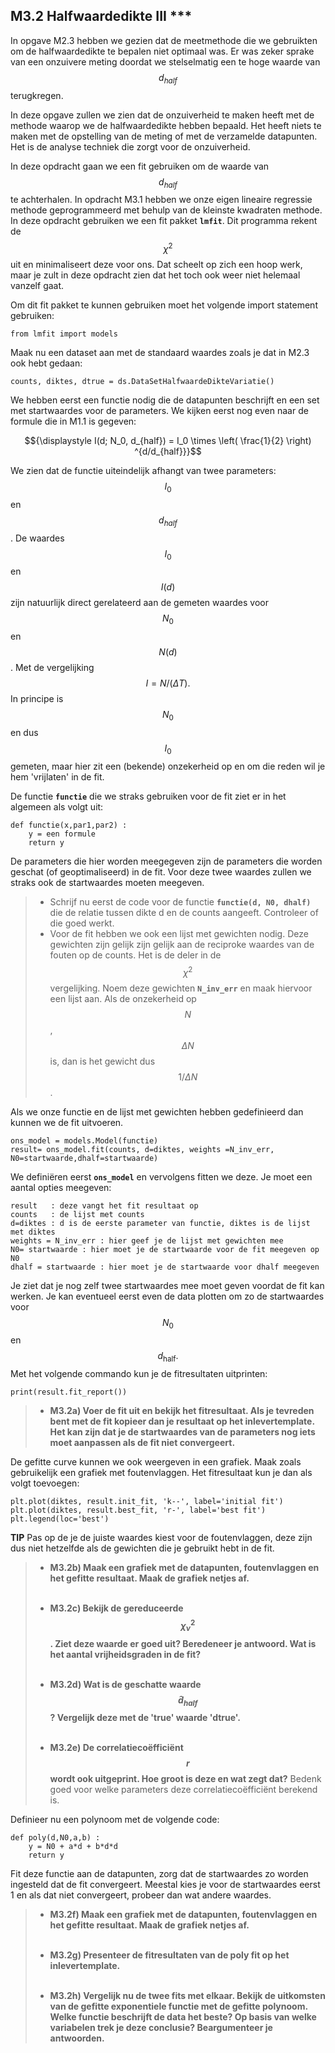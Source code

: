 ## M3.2 Halfwaardedikte III \*\*\*
<!--REF\label{/opdrachten-module-3/halfwaardedikteiii}-->

In opgave M2.3 hebben we gezien dat de meetmethode die we gebruikten om de halfwaardedikte te bepalen niet optimaal was. Er was zeker sprake van een onzuivere meting doordat we stelselmatig een te hoge waarde van $${d_{half}}$$ terugkregen. 

In deze opgave zullen we zien dat de onzuiverheid te maken heeft met de methode waarop we de halfwaardedikte hebben bepaald. Het heeft niets te maken met de opstelling van de meting of met de verzamelde datapunten. Het is de analyse techniek die zorgt voor de onzuiverheid.

In deze opdracht gaan we een fit gebruiken om de waarde van $$d_{half}$$ te achterhalen. In opdracht M3.1 hebben we onze eigen lineaire regressie methode geprogrammeerd met behulp van de kleinste kwadraten methode. In deze opdracht gebruiken we een fit pakket **`lmfit`**. Dit programma rekent de $$\chi^2$$ uit en minimaliseert deze voor ons. Dat scheelt op zich een hoop werk, maar je zult in deze opdracht zien dat het toch ook weer niet helemaal vanzelf gaat. 

Om dit fit pakket te kunnen gebruiken moet het volgende import statement gebruiken: 

	from lmfit import models

Maak nu een dataset aan met de standaard waardes zoals je dat in M2.3 ook hebt gedaan: 

	counts, diktes, dtrue = ds.DataSetHalfwaardeDikteVariatie()


<!--
Maak nu een lijst aan met de fouten op de counts.
We gaan nu de fit opzetten. De roep je op deze manier aan: 

	par_opt, par_cov = curve_fit(functie,diktes,counts,sigma=N_err,p0=start,absolute_sigma=True)

Je ziet dat de functie **`curve_fit`** verschillende opties nodig heeft en twee variabelen teruggeeft. We gaan even door het lijstje.

	functie : is de functie die de relatie tussen diktes en counts beschrijft
	diktes : de lijst met waardes langs de horizontale as
	counts : de lijst met waardes langs de verticale as
	sigma=N_err : N_err is de lijst met onzekerheden op de counts
	p0=start : de start parameters voor de fit in dezelfde volgorde as in f
	absolute_sigma=True : de fit gaat de opgegeven foutenvlaggen gebruiken
	par_opt : de lijst met geoptimaliseerde parameters
	par_cov : de covariantie matrix - deze bevat informatie over de onzekerheid op par_opt
-->


We hebben eerst een functie nodig die de datapunten beschrijft en een set met startwaardes voor de parameters. We kijken eerst nog even naar de formule die in M1.1 is gegeven:

$${\displaystyle I(d; N_0, d_{half}) = I_0 \times \left( \frac{1}{2} \right) ^{d/d_{half}}}$$

We zien dat de functie uiteindelijk afhangt van twee parameters: $$I_0$$ en $$d_{half}$$. De waardes $$I_0$$ en $$I(d)$$ zijn natuurlijk direct gerelateerd aan de gemeten waardes voor $$N_0$$ en $$N(d)$$. Met de vergelijking $$I =  N/(\Delta T).$$ In principe is $$N_0$$ en dus $$I_0$$ gemeten, maar hier zit een (bekende) onzekerheid op en om die reden wil je hem 'vrijlaten' in de fit.

De functie **`functie`** die we straks gebruiken voor de fit ziet er in het algemeen als volgt uit: 

	def functie(x,par1,par2) :
		y = een formule
		return y

De parameters die hier worden meegegeven zijn de parameters die worden geschat (of geoptimaliseerd) in de fit. Voor deze twee waardes zullen we straks ook de startwaardes moeten meegeven.

> - Schrijf nu eerst de code voor de functie **`functie(d, N0, dhalf)`** die de relatie tussen dikte d en de counts aangeeft. Controleer  of die goed werkt. 
> - Voor de fit hebben we ook een lijst met gewichten nodig. Deze gewichten zijn gelijk zijn gelijk aan de reciproke waardes van de fouten op de counts.  Het is de deler in de $$\chi^2$$ vergelijking. Noem deze gewichten **`N_inv_err`** en maak hiervoor een lijst aan. Als de onzekerheid op $$N$$, $$\Delta N$$ is, dan is het gewicht dus $$1/\Delta N$$.

Als we onze functie en de lijst met gewichten hebben gedefinieerd dan kunnen we de fit uitvoeren. 

	ons_model = models.Model(functie)
	result= ons_model.fit(counts, d=diktes, weights =N_inv_err, N0=startwaarde,dhalf=startwaarde)

We definiëren eerst **`ons_model`** en vervolgens fitten we deze. Je moet een aantal opties meegeven:
	
	result   : deze vangt het fit resultaat op
	counts   : de lijst met counts 
	d=diktes : d is de eerste parameter van functie, diktes is de lijst met diktes
	weights = N_inv_err : hier geef je de lijst met gewichten mee
	N0= startwaarde : hier moet je de startwaarde voor de fit meegeven op N0
	dhalf = startwaarde : hier moet je de startwaarde voor dhalf meegeven

Je ziet dat je nog zelf twee startwaardes mee moet geven voordat de fit kan werken. Je kan eventueel eerst even de data plotten om zo de startwaardes voor $$N_0$$ en $$d_{\text{half}}.$$
Met het volgende commando kun je de fitresultaten uitprinten: 

	print(result.fit_report())

> - **M3.2a) Voer de fit uit en bekijk het fitresultaat. Als je tevreden bent met de fit kopieer dan je resultaat op het inlevertemplate. Het kan zijn dat je de startwaardes van de parameters nog iets moet aanpassen als de fit niet convergeert.**

De gefitte curve kunnen we ook weergeven in een grafiek. Maak zoals gebruikelijk een grafiek met foutenvlaggen. Het fitresultaat kun je dan als volgt toevoegen: 

	plt.plot(diktes, result.init_fit, 'k--', label='initial fit')
	plt.plot(diktes, result.best_fit, 'r-', label='best fit')
	plt.legend(loc='best')

**TIP** Pas op de je de juiste waardes kiest voor de foutenvlaggen, deze zijn dus niet hetzelfde als de gewichten die je gebruikt hebt in de fit. 

> - **M3.2b) Maak een grafiek met de datapunten, foutenvlaggen en het gefitte resultaat. Maak de grafiek netjes af.**  <br><br>
> 
> - **M3.2c) Bekijk de gereduceerde $$\chi^2_\nu$$. Ziet deze waarde er goed uit? Beredeneer je antwoord. Wat is het aantal vrijheidsgraden in de fit?**  <br><br>
>
> - **M3.2d) Wat is de geschatte waarde $$\hat{d}_{half}$$? Vergelijk deze met de 'true' waarde 'dtrue'.**  <br><br>
> 
> - **M3.2e) De correlatiecoëfficiënt $$r$$ wordt ook uitgeprint. Hoe groot is deze en wat zegt dat?**  Bedenk goed voor welke parameters deze correlatiecoëfficiënt berekend is.


Definieer nu een polynoom met de volgende code: 

	def poly(d,N0,a,b) :
  		y = N0 + a*d + b*d*d
  		return y

Fit deze functie aan de datapunten, zorg dat de startwaardes zo worden ingesteld dat de fit convergeert. Meestal kies je voor de startwaardes eerst 1 en als dat niet convergeert, probeer dan wat andere waardes. 

> - **M3.2f) Maak een grafiek met de datapunten, foutenvlaggen en het gefitte resultaat. Maak de grafiek netjes af.**   <br><br>
>
> - **M3.2g) Presenteer de fitresultaten van de poly fit op het inlevertemplate.**   <br><br>
> 
> - **M3.2h) Vergelijk nu de twee fits met elkaar. Bekijk de uitkomsten van de gefitte exponentiele functie met de gefitte polynoom. Welke functie beschrijft de data het beste? Op basis van welke variabelen trek je deze conclusie? Beargumenteer je antwoorden.** 



